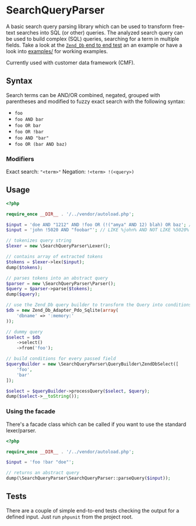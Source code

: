 # SearchQueryParser

A basic search query parsing library which can be used to transform free-text searches 
into SQL (or other) queries. The analyzed search query can be used to build complex
(SQL) queries, searching for a term in multiple fields. Take a look at the 
[`Zend_Db` end to end test](test/ZendDbEndToEndTest.php#L71) an an example or have a
look into [examples/](examples/) for working examples.

Currently used with customer data framework (CMF).

## Syntax 

Search terms can be AND/OR combined, negated, grouped with parentheses and modified to fuzzy exact search with the following syntax:

* `foo`
* `foo AND bar`
* `foo OR bar`
* `foo OR !bar`
* `foo AND "bar"`
* `foo OR (bar AND baz)`

### Modifiers

Exact search: `"<term>"`
Negation: `!<term> !(<query>)`

## Usage

```php
<?php

require_once __DIR__ . '/../vendor/autoload.php';

$input = 'doe AND "1212" AND !foo OR (!("amya" AND 12) blah) OR baz'; // complex query
$input = 'john !5020 AND "foobar"'; // LIKE %john% AND NOT LIKE %5020% AND = foobar

// tokenizes query string
$lexer = new \SearchQueryParser\Lexer();

// contains array of extracted tokens
$tokens = $lexer->lex($input);
dump($tokens);

// parses tokens into an abstract query
$parser = new \SearchQueryParser\Parser();
$query = $parser->parse($tokens);
dump($query);

// use the Zend_Db query builder to transform the Query into conditions
$db = new Zend_Db_Adapter_Pdo_Sqlite(array(
    'dbname' => ':memory:'
));

// dummy query
$select = $db
    ->select()
    ->from('foo');

// build conditions for every passed field
$queryBuilder = new \SearchQueryParser\QueryBuilder\ZendDbSelect([
    'foo',
    'bar'
]);

$select = $queryBuilder->processQuery($select, $query);
dump($select->__toString());
```

### Using the facade

There's a facade class which can be called if you want to use the standard lexer/parser. 

```php
<?php

require_once __DIR__ . '/../vendor/autoload.php';

$input = 'foo !bar "doe"';

// returns an abstract query
dump(\SearchQueryParser\SearchQueryParser::parseQuery($input));
```

## Tests

There are a couple of simple end-to-end tests checking the output for a defined input. Just run `phpunit` from the project root.
